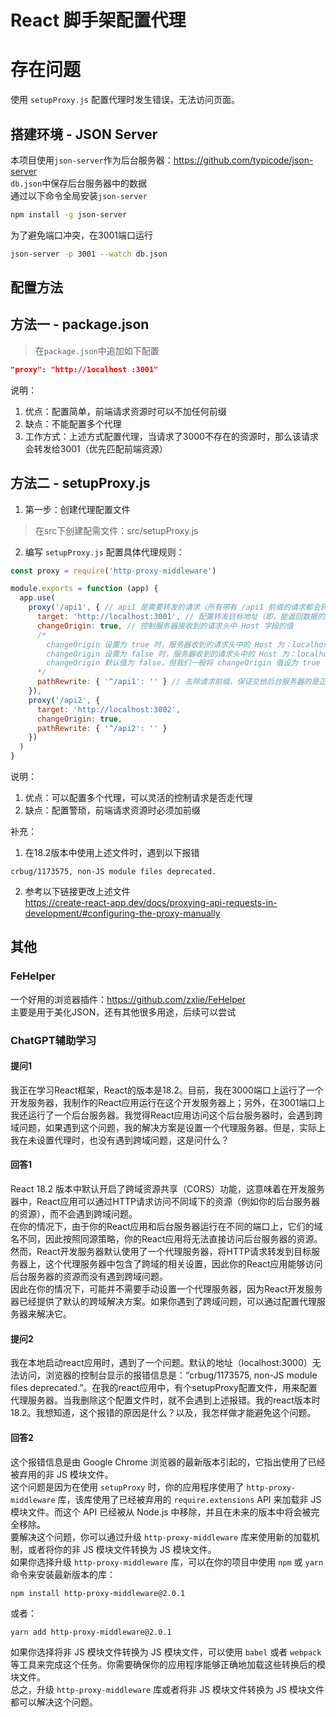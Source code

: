 # React 脚手架配置代理

# 存在问题

使用 `setupProxy.js` 配置代理时发生错误，无法访问页面。

## 搭建环境 - JSON Server

本项目使用`json-server`作为后台服务器：https://github.com/typicode/json-server  
`db.json`中保存后台服务器中的数据  
通过以下命令全局安装`json-server`  
```sh
npm install -g json-server
```
为了避免端口冲突，在3001端口运行  
```sh
json-server -p 3001 --watch db.json
```

## 配置方法

## 方法一 - package.json

> 在`package.json`中追加如下配置
```json
"proxy": "http://1ocalhost :3001"
```

说明：
1. 优点：配置简单，前端请求资源时可以不加任何前缀
2. 缺点：不能配置多个代理
3. 工作方式：上述方式配置代理，当请求了3000不存在的资源时，那么该请求会转发给3001（优先匹配前端资源）

## 方法二 - setupProxy.js

1. 第一步：创建代理配置文件
> 在src下创建配需文件：src/setupProxy.js

2. 编写 `setupProxy.js` 配置具体代理规则：
```js
const proxy = require('http-proxy-middleware')

module.exports = function (app) {
  app.use(
    proxy('/api1', { // api1 是需要转发的请求（所有带有 /api1 前缀的请求都会转发给 3001）
      target: 'http://localhost:3001', // 配置转发目标地址（即，能返回数据的服务器地址）
      changeOrigin: true, // 控制服务器接收到的请求头中 Host 字段的值
      /*
        changeOrigin 设置为 true 时，服务器收到的请求头中的 Host 为：localhost:3001
        changeOrigin 设需为 false 时，服务器收到的请求头中的 Host 为：localhost:3000
        changeOrigin 默认值为 false，但我们一般将 changeOrigin 值设为 true
      */
      pathRewrite: { '^/api1': '' } // 去除请求前缀，保证交给后台服务器的是正常请求地址（必须配置）
    }),
    proxy('/api2', {
      target: 'http://localhost:3002',
      changeOrigin: true,
      pathRewrite: { '^/api2': '' }
    })
  )
}
```

说明：
1. 优点：可以配置多个代理，可以灵活的控制请求是否走代理
2. 缺点：配置警琐，前端请求资源时必须加前缀

补充：
1. 在18.2版本中使用上述文件时，遇到以下报错
```text
crbug/1173575, non-JS module files deprecated.
```
2. 参考以下链接更改上述文件  
https://create-react-app.dev/docs/proxying-api-requests-in-development/#configuring-the-proxy-manually

## 其他

### FeHelper

一个好用的浏览器插件：https://github.com/zxlie/FeHelper  
主要是用于美化JSON，还有其他很多用途，后续可以尝试

### ChatGPT辅助学习

#### 提问1
我正在学习React框架，React的版本是18.2。目前，我在3000端口上运行了一个开发服务器，我制作的React应用运行在这个开发服务器上；另外，在3001端口上我还运行了一个后台服务器。我觉得React应用访问这个后台服务器时，会遇到跨域问题，如果遇到这个问题，我的解决方案是设置一个代理服务器。但是，实际上我在未设置代理时，也没有遇到跨域问题，这是问什么？

#### 回答1
React 18.2 版本中默认开启了跨域资源共享（CORS）功能，这意味着在开发服务器中，React应用可以通过HTTP请求访问不同域下的资源（例如你的后台服务器的资源），而不会遇到跨域问题。  
在你的情况下，由于你的React应用和后台服务器运行在不同的端口上，它们的域名不同，因此按照同源策略，你的React应用将无法直接访问后台服务器的资源。然而，React开发服务器默认使用了一个代理服务器，将HTTP请求转发到目标服务器上，这个代理服务器中包含了跨域的相关设置，因此你的React应用能够访问后台服务器的资源而没有遇到跨域问题。  
因此在你的情况下，可能并不需要手动设置一个代理服务器，因为React开发服务器已经提供了默认的跨域解决方案。如果你遇到了跨域问题，可以通过配置代理服务器来解决它。

#### 提问2
我在本地启动react应用时，遇到了一个问题。默认的地址（localhost:3000）无法访问，浏览器的控制台显示的报错信息是：“crbug/1173575, non-JS module files deprecated.”。在我的react应用中，有个setupProxy配置文件，用来配置代理服务器。当我删除这个配置文件时，就不会遇到上述报错。我的react版本时18.2。我想知道，这个报错的原因是什么？以及，我怎样做才能避免这个问题。

#### 回答2
这个报错信息是由 Google Chrome 浏览器的最新版本引起的，它指出使用了已经被弃用的非 JS 模块文件。  
这个问题是因为在使用 `setupProxy` 时，你的应用程序使用了 `http-proxy-middleware` 库，该库使用了已经被弃用的 `require.extensions` API 来加载非 JS 模块文件。而这个 API 已经被从 Node.js 中移除，并且在未来的版本中将会被完全移除。  
要解决这个问题，你可以通过升级 `http-proxy-middleware` 库来使用新的加载机制，或者将你的非 JS 模块文件转换为 JS 模块文件。  
如果你选择升级 `http-proxy-middleware` 库，可以在你的项目中使用 `npm` 或 `yarn` 命令来安装最新版本的库：
```
npm install http-proxy-middleware@2.0.1
```
或者：  
```
yarn add http-proxy-middleware@2.0.1
```
如果你选择将非 JS 模块文件转换为 JS 模块文件，可以使用 `babel` 或者 `webpack` 等工具来完成这个任务。你需要确保你的应用程序能够正确地加载这些转换后的模块文件。  
总之，升级 `http-proxy-middleware` 库或者将非 JS 模块文件转换为 JS 模块文件都可以解决这个问题。
